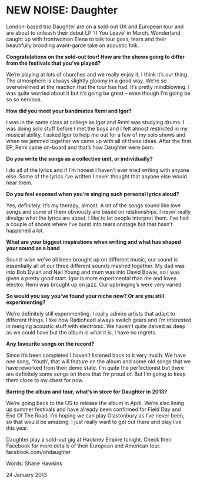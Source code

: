# NEW NOISE: Daughter

London-based trio Daughter are on a sold-out UK and European tour and are about to unleash their debut LP ‘If You Leave’ in March. Wonderland caught up with frontwoman Elena to talk tour goss, tears and their beautifully brooding avant-garde take on acoustic folk.

**Congratulations on the sold-out tour! How are the shows going to differ from the festivals that you’ve played?**

We’re playing at lots of churches and we really enjoy it, I think it’s our thing. The atmosphere is always slightly gloomy in a good way. We’re so overwhelmed at the reaction that the tour has had. It’s pretty mindblowing. I was quite worried about it but it’s going be great – even though I’m going be so so nervous.

**How did you meet your bandmates Remi and Igor?**

I was in the same class at college as Igor and Remi was studying drums. I was doing solo stuff before I met the boys and I felt almost restricted in my musical ability. I asked Igor to help me out for a few of my solo shows and when we jammed together we came up with all of these ideas. After the first EP, Remi came on-board and that’s how Daughter were born.

**Do you write the songs as a collective unit, or individually?**

I do all of the lyrics and if I’m honest I haven’t ever tried writing with anyone else. Some of the lyrics i’ve written I never thought that anyone else would hear them.

**Do you feel exposed when you’re singing such personal lyrics aloud?**

Yes, definitely. It’s my therapy, almost. A lot of the songs sound like love songs and some of them obviously are based on relationships. I never really divulge what the lyrics are about, I like to let people interpret them. I’ve had a couple of shows where I’ve burst into tears onstage but that hasn’t happened a lot.

**What are your biggest inspirations when writing and what has shaped your sound as a band**

Sound-wise we’ve all been brought up on different music, our sound is essentially all of our three different sounds mashed together. My dad was into Bob Dylan and Neil Young and mum was into David Bowie, so I was given a pretty good start. Igor is more experimental than me and loves electro. Remi was brought up on jazz. Our upbringing’s were very varied.

**So would you say you’ve found your niche now? Or are you still experimenting?**

We’re definitely still experimenting. I really admire artists that adapt to different things. I like how Radiohead always switch gears and I’m interested in merging acoustic stuff with electronic. We haven’t quite delved as deep as we could have but the album is what it is, I have no regrets.

**Any favourite songs on the record?**

Since it’s been completed I haven’t listened back to it very much. We have one song, ‘Youth’, that will feature on the album and some old songs that we have reworked from their demo state. I’m quite the perfectionist but there are definitely some songs on there that I’m proud of. But I’m going to keep them close to my chest for now.

**Barring the album and tour, what’s in store for Daughter in 2013?**

We’re going back to the US to release the album in April. We’re also lining up summer festivals and have already been confirmed for Field Day and End Of The Road. I’m hoping we can play Glastonbury as I’ve never been, so that would be amazing. I just really want to get out there and play live this year.

Daughter play a sold-out gig at Hackney Empire tonight. Check their Facebook for more details of their European and American tour. facebook.com/ohdaughter

Words: Shane Hawkins

 
24 January 2013 
